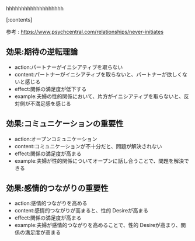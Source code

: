

hhhhhhhhhhhhhhhhhhh
    
[:contents]

参考 : https://www.psychcentral.com/relationships/never-initiates

## 効果:期待の逆転理論
- action:パートナーがイニシアティブを取らない
- content:パートナーがイニシアティブを取らないと、パートナーが欲しくないと感じる
- effect:関係の満足度が低下する
- example:夫婦の性的関係において、片方がイニシアティブを取らないと、反対側が不満足感を感じる

## 効果:コミュニケーションの重要性
- action:オープンコミュニケーション
- content:コミュニケーションが不十分だと、問題が解決されない
- effect:関係の満足度が高まる
- example:夫婦が性的関係についてオープンに話し合うことで、問題を解決できる

## 効果:感情的つながりの重要性
- action:感情的つながりを高める
- content:感情的つながりが高まると、性的 Desireが高まる
- effect:関係の満足度が高まる
- example:夫婦が感情的つながりを高めることで、性的 Desireが高まり、関係の満足度が高まる

    